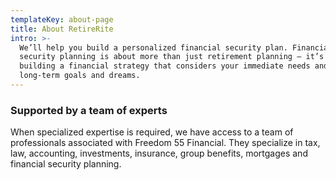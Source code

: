 ```yaml
---
templateKey: about-page
title: About RetireRite
intro: >-
  We’ll help you build a personalized financial security plan. Financial
  security planning is about more than just retirement planning – it’s about
  building a financial strategy that considers your immediate needs and your
  long-term goals and dreams.
---
```

### Supported by a team of experts

When specialized expertise is required, we have access to a team of professionals associated with Freedom 55 Financial. They specialize in tax, law, accounting, investments, insurance, group benefits, mortgages and financial security planning.
